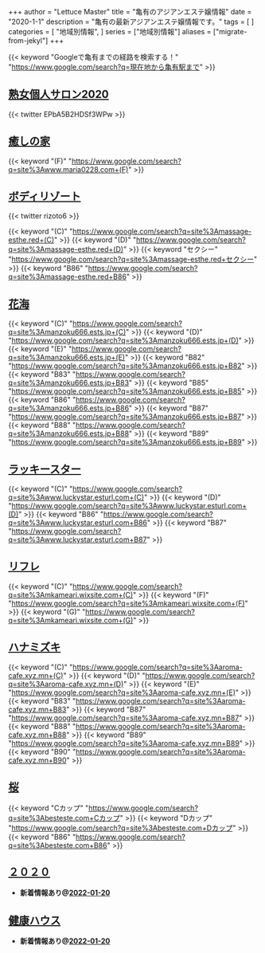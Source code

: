 +++
author = "Lettuce Master"
title = "亀有のアジアンエステ嬢情報"
date = "2020-1-1"
description = "亀有の最新アジアンエステ嬢情報です。"
tags = [
]
categories = [
    "地域別情報",
]
series = ["地域別情報"]
aliases = ["migrate-from-jekyl"]
+++

{{< keyword "Googleで亀有までの経路を検索する！" "https://www.google.com/search?q=現在地から亀有駅まで" >}}

## [熟女個人サロン2020](http://massagesalon2020.com/)


{{< twitter EPbA5B2HDSf3WPw >}}



## [癒しの家](http://www.maria0228.com/)
{{< keyword "(F)" "https://www.google.com/search?q=site%3Awww.maria0228.com+(F)" >}} 

## [ボディリゾート](http://massage-esthe.red/)


{{< twitter rizoto6 >}}

{{< keyword "(C)" "https://www.google.com/search?q=site%3Amassage-esthe.red+(C)" >}} {{< keyword "(D)" "https://www.google.com/search?q=site%3Amassage-esthe.red+(D)" >}} {{< keyword "セクシー" "https://www.google.com/search?q=site%3Amassage-esthe.red+セクシー" >}} {{< keyword "B86" "https://www.google.com/search?q=site%3Amassage-esthe.red+B86" >}} 

## [花海](http://manzoku666.ests.jp/)
{{< keyword "(C)" "https://www.google.com/search?q=site%3Amanzoku666.ests.jp+(C)" >}} {{< keyword "(D)" "https://www.google.com/search?q=site%3Amanzoku666.ests.jp+(D)" >}} {{< keyword "(E)" "https://www.google.com/search?q=site%3Amanzoku666.ests.jp+(E)" >}} {{< keyword "B82" "https://www.google.com/search?q=site%3Amanzoku666.ests.jp+B82" >}} {{< keyword "B83" "https://www.google.com/search?q=site%3Amanzoku666.ests.jp+B83" >}} {{< keyword "B85" "https://www.google.com/search?q=site%3Amanzoku666.ests.jp+B85" >}} {{< keyword "B86" "https://www.google.com/search?q=site%3Amanzoku666.ests.jp+B86" >}} {{< keyword "B87" "https://www.google.com/search?q=site%3Amanzoku666.ests.jp+B87" >}} {{< keyword "B88" "https://www.google.com/search?q=site%3Amanzoku666.ests.jp+B88" >}} {{< keyword "B89" "https://www.google.com/search?q=site%3Amanzoku666.ests.jp+B89" >}} 

## [ラッキースター](http://www.luckystar.esturl.com/)
{{< keyword "(C)" "https://www.google.com/search?q=site%3Awww.luckystar.esturl.com+(C)" >}} {{< keyword "(D)" "https://www.google.com/search?q=site%3Awww.luckystar.esturl.com+(D)" >}} {{< keyword "B86" "https://www.google.com/search?q=site%3Awww.luckystar.esturl.com+B86" >}} {{< keyword "B87" "https://www.google.com/search?q=site%3Awww.luckystar.esturl.com+B87" >}} 

## [リフレ](https://mkameari.wixsite.com/kameari/)
{{< keyword "(C)" "https://www.google.com/search?q=site%3Amkameari.wixsite.com+(C)" >}} {{< keyword "(F)" "https://www.google.com/search?q=site%3Amkameari.wixsite.com+(F)" >}} {{< keyword "(G)" "https://www.google.com/search?q=site%3Amkameari.wixsite.com+(G)" >}} 

## [ハナミズキ](https://aroma-cafe.xyz.mn/)
{{< keyword "(C)" "https://www.google.com/search?q=site%3Aaroma-cafe.xyz.mn+(C)" >}} {{< keyword "(D)" "https://www.google.com/search?q=site%3Aaroma-cafe.xyz.mn+(D)" >}} {{< keyword "(E)" "https://www.google.com/search?q=site%3Aaroma-cafe.xyz.mn+(E)" >}} {{< keyword "B83" "https://www.google.com/search?q=site%3Aaroma-cafe.xyz.mn+B83" >}} {{< keyword "B87" "https://www.google.com/search?q=site%3Aaroma-cafe.xyz.mn+B87" >}} {{< keyword "B88" "https://www.google.com/search?q=site%3Aaroma-cafe.xyz.mn+B88" >}} {{< keyword "B89" "https://www.google.com/search?q=site%3Aaroma-cafe.xyz.mn+B89" >}} {{< keyword "B90" "https://www.google.com/search?q=site%3Aaroma-cafe.xyz.mn+B90" >}} 

## [桜](https://besteste.com/)
{{< keyword "Cカップ" "https://www.google.com/search?q=site%3Abesteste.com+Cカップ" >}} {{< keyword "Dカップ" "https://www.google.com/search?q=site%3Abesteste.com+Dカップ" >}} {{< keyword "B86" "https://www.google.com/search?q=site%3Abesteste.com+B86" >}} 

## [２０２０](http://www.night.ne.jp/tokyo/2020/)


- **新着情報あり@[2022-01-20](/post/2022-01-20)**
## [健康ハウス](http://www.night.ne.jp/tokyo/house/)


- **新着情報あり@[2022-01-20](/post/2022-01-20)**
